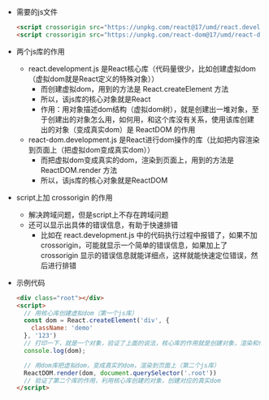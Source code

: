 - 需要的js文件
  ```html
  <script crossorigin src="https://unpkg.com/react@17/umd/react.development.js"></script>
  <script crossorigin src="https://unpkg.com/react-dom@17/umd/react-dom.development.js"></script>
  ```

- 两个js库的作用
  - react.development.js 是React核心库（代码量很少，比如创建虚拟dom（虚拟dom就是React定义的特殊对象））
    - 而创建虚拟dom，用到的方法是 React.createElement 方法
    - 所以，该js库的核心对象就是React
    - 作用：用对象描述dom结构（虚拟dom树），就是创建出一堆对象，至于创建出的对象怎么用，如何用，和这个库没有关系，使用该库创建出的对象（变成真实dom）是 ReactDOM 的作用
  - react-dom.development.js 是React进行dom操作的库（比如把内容渲染到页面上（把虚拟dom变成真实dom））
    - 而把虚拟dom变成真实的dom，渲染到页面上，用到的方法是 ReactDOM.render 方法
    - 所以，该js库的核心对象就是ReactDOM

- script上加 crossorigin 的作用
  - 解决跨域问题，但是script上不存在跨域问题
  - 还可以显示出具体的错误信息，有助于快速排错
    - 比如在 react.development.js 中的代码执行过程中报错了，如果不加 crossorigin，可能就显示一个简单的错误信息，如果加上了 crossorigin 显示的错误信息就能详细点，这样就能快速定位错误，然后进行排错


- 示例代码
  ```html
  <div class="root"></div>
  <script>
    // 用核心库创建虚拟dom（第一个js库）
    const dom = React.createElement('div', {
      className: 'demo'
    }, '123')
    // 打印一下，就是一个对象，验证了上面的说法，核心库的作用就是创建对象，渲染和他无关，那是dom库的作用
    console.log(dom);

    // 用dom库把虚拟dom，变成真实的dom，渲染到页面上（第二个js库）
    ReactDOM.render(dom, document.querySelector('.root')) 
    // 验证了第二个库的作用，利用核心库创建的对象，创建对应的真实dom
  </script>
  ```